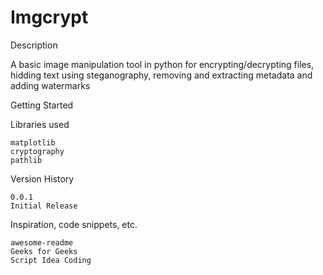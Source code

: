 # Imgcrypt

Description

A basic image manipulation tool in python for encrypting/decrypting files, hidding text using steganography, removing and extracting metadata and adding watermarks



Getting Started


Libraries used 
   
    matplotlib 
    cryptography 
    pathlib


Version History

    0.0.1
    Initial Release


Inspiration, code snippets, etc.

    awesome-readme
    Geeks for Geeks
    Script Idea Coding
